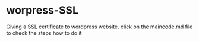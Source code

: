 # worpress-SSL
Giving a SSL certificate to wordpress website.<v>
click on the maincode.md file to check the steps how to do it
